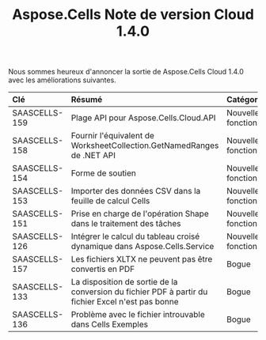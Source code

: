 ﻿---
title: Aspose.Cells Note de version Cloud 1.4.0
second_title: Aspose.Cells Cloud Documen
type: docs
url: /fr/aspose-cells-cloud-1-4-0-release-notes/
aliases: [/aspose-cells-for-cloud-1-4-0-release-notes/]
description: Aspose.Cells Cloud prend en charge Excel pour créer, convertir, fusionner, diviser, protéger, opération d'objet interne, etc.
weight: 30
---
Nous sommes heureux d'annoncer la sortie de Aspose.Cells Cloud 1.4.0 avec les améliorations suivantes.

|**Clé** |**Résumé** |**Catégorie** |
|:- |:- |:- |
|SAASCELLS-159 | Plage API pour Aspose.Cells.Cloud.API| Nouvelle fonctionnalité|
|SAASCELLS-158 | Fournir l'équivalent de WorksheetCollection.GetNamedRanges de .NET API| Nouvelle fonctionnalité|
|SAASCELLS-154 | Forme de soutien|Nouvelle fonctionnalité|
|SAASCELLS-153 | Importer des données CSV dans la feuille de calcul Cells| Nouvelle fonctionnalité|
|SAASCELLS-151 | Prise en charge de l'opération Shape dans le traitement des tâches| Nouvelle fonctionnalité|
|SAASCELLS-126 | Intégrer le calcul du tableau croisé dynamique dans Aspose.Cells.Service| Nouvelle fonctionnalité|
|SAASCELLS-157 | Les fichiers XLTX ne peuvent pas être convertis en PDF| Bogue|
|SAASCELLS-133 | La disposition de sortie de la conversion du fichier PDF à partir du fichier Excel n'est pas bonne| Bogue|
|SAASCELLS-136 | Problème avec le fichier introuvable dans Cells Exemples| Bogue|

